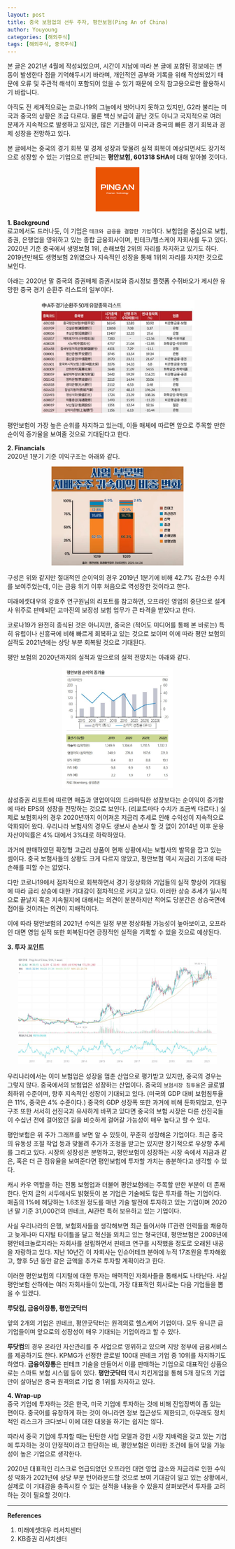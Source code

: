 ```yaml
---
layout: post
title: 중국 보험업의 선두 주자, 평안보험(Ping An of China)
author: Youyoung
categories: [해외주식]
tags: [해외주식, 중국주식]
---
```


본 글은 2021년 4월에 작성되었으며, 시간이 지남에 따라 본 글에 포함된 정보에는 변동이 발생한다 점을 기억해두시기 바라며, 개인적인 공부와 기록을 위해 작성되었기 때문에 오류 및 주관적 해석이 포함되어 있을 수 있기 때문에 오직 참고용으로만 활용하시기 바랍니다.  

아직도 전 세계적으로는 코로나19의 그늘에서 벗어나지 못하고 있지만, G2라 불리는 미국과 중국의 상황은 조금 다르다. 물론 백신 보급이 끝난 것도 아니고 국지적으로 여러 문제가 지속적으로 발생하고 있지만, 많은 기관들이 미국과 중국의 빠른 경기 회복과 경제 성장을 전망하고 있다.  

본 글에서는 중국의 경기 회복 및 경제 성장과 맞물려 실적 회복이 예상되면서도 장기적으로 성장할 수 있는 기업으로 판단되는 **평안보험, 601318 SHA**에 대해 알아볼 것이다.  

<center><img src="/public/img/stocks/2021-04-23-PingAn/02.PNG" width="20%"></center>  

**1. Background**  
로고에서도 드러나듯, 이 기업은 `테크와 금융을 결합한 기업`이다. 보험업을 중심으로 보험, 증권, 은행업을 영위하고 있는 종합 금융회사이며, 핀테크/헬스케어 자회사를 두고 있다. 2020년 기준 중국에서 생명보험 1위, 손해보험 2위의 자리를 차지하고 있기도 하다. 2019년만해도 생명보험 2위였으나 지속적인 성장을 통해 1위의 자리를 차지한 것으로 보인다.  

아래는 2020년 말 중국의 증권매체 증권시보와 증시정보 플랫폼 수쥐바오가 제시한 유망한 중국 경기 순환주 리스트의 일부이다.  

<center><img src="/public/img/stocks/2021-04-23-PingAn/04.JPG" width="70%"></center>  

평안보험이 가장 높은 순위를 차지하고 있는데, 이들 매체에 따르면 앞으로 주목할 만한 순이익 증가율을 보여줄 것으로 기대된다고 한다.  

**2. Financials**  
2020년 1분기 기준 이익구조는 아래와 같다.  

<center><img src="/public/img/stocks/2021-04-23-PingAn/03.JPG" width="60%"></center>  

구성은 위와 같지만 절대적인 순이익의 경우 2019년 1분기에 비해 42.7% 감소한 수치를 보여주었는데, 이는 금융 위기 이후 처음으로 역성장한 것이라고 한다.  

미래에셋대우의 강효주 연구원님의 리포트를 참고하면, 오프라인 영업의 중단으로 설계사 위주로 판매되던 고마진의 보장성 보험 업무가 큰 타격을 받았다고 한다.  

코로나19가 완전히 종식된 것은 아니지만, 중국은 (적어도 미디어를 통해 본 바로는) 특히 유럽이나 신흥국에 비해 빠르게 회복하고 있는 것으로 보이며 이에 따라 평안 보험의 실적도 2021년에는 상당 부분 회복될 것으로 기대된다.  

평안 보험의 2020년까지의 실적과 앞으로의 실적 전망치는 아래와 같다.  

<center><img src="/public/img/stocks/2021-04-23-PingAn/01.JPG" width="50%"></center>  

삼성증권 리포트에 따르면 매출과 영업이익의 드라마틱한 성장보다는 순이익이 증가함에 따라 EPS의 성장을 전망하는 것으로 보인다. (리포트마다 수치가 조금씩 다르다.) 실제로 보험회사의 경우 2020년까지 이어져온 저금리 추세로 인해 수익성이 지속적으로 악화되어 왔다. 우리나라 보험사의 경우도 생보사 손보사 할 것 없이 2014년 이후 운용자산이익률은 4% 대에서 3%대로 하락하였다.  

과거에 판매하였던 확정형 고금리 상품이 현재 상황에서는 보험사의 발목을 잡고 있는 셈이다. 중국 보험사들의 상황도 크게 다르지 않았고, 평안보험 역시 저금리 기조에 따라 손해를 피할 수는 없었다.  

다만 코로나19에서 점차적으로 회복하면서 경기 정상화와 기업들의 실적 향상이 기대됨에 따라 금리 상승에 대한 기대감이 점차적으로 커지고 있다. 이러한 상승 추세가 일시적으로 끝날지 혹은 지속될지에 대해서는 의견이 분분하지만 적어도 당분간은 상승국면에 접어들 것이라는 의견이 지배적이다.  

이에 따라 평안보험의 2021년 수익은 일정 부분 정상화될 가능성이 높아보이고, 오프라인 대면 영업 실적 또한 회복된다면 긍정적인 실적을 기록할 수 있을 것으로 예상된다.  

**3. 투자 포인트**  
<center><img src="/public/img/stocks/2021-04-23-PingAn/05.JPG" width="90%"></center>  

우리나라에서는 이미 보험업은 성장을 멈춘 산업으로 평가받고 있지만, 중국의 경우는 그렇지 않다. 중국에서의 보험업은 성장하는 산업이다. 중국의 `보험시장 침투율`은 글로벌 최하위 수준이며, 향후 지속적인 성장이 기대되고 있다. (미국의 GDP 대비 보험침투율은 11%, 중국은 4% 수준이다.) 중국의 GDP 성장폭 또한 과거에 비해 둔화되었고, 인구 구조 또한 서서히 선진국과 유사하게 바뀌고 있다면 중국의 보험 시장은 다른 선진국들이 수십년 전에 걸어왔던 길을 비슷하게 걸어갈 가능성이 매우 높다고 할 수 있다.  

평안보험은 위 주가 그래프를 보면 알 수 있듯이, 꾸준히 성장해온 기업이다. 최근 중국의 유동성 조절 작업 등과 맞물려 주가가 조정을 받고는 있지만 장기적으로 우상향 추세를 그리고 있다. 시장의 성장성은 분명하고, 평안보험이 성장하는 시장 속에서 지금과 같은, 혹은 더 큰 점유율을 보여준다면 평안보험에 투자할 가치는 충분하다고 생각할 수 있다.  

캐시 카우 역할을 하는 전통 보험업과 더불어 평안보험에는 주목할 만한 부분이 더 존재한다. 먼저 글의 서두에서도 밝혔듯이 본 기업은 기술에도 많은 투자를 하는 기업이다. 매출의 1%에 해당하는 1.6조원 정도를 매년 기술 발전에 투자하고 있는 기업이며 2020년 말 기준 31,000건의 핀테크, AI관련 특허 보유하고 있는 기업이다.  

사실 우리나라의 은행, 보험회사들을 생각해보면 최근 들어서야 IT관련 인력들을 채용하고 늦게나마 디지털 타이틀을 달고 혁신을 외치고 있는 형국인데, 평안보험은 2008년에 평안테크놀로지라는 자회사를 설립하면서 핀테크 연구를 시작했을 정도로 오래된 내공을 자랑하고 있다. 지난 10년간 이 자회사는 인슈어테크 분야에 누적 17조원을 투자해왔고, 향후 5년 동안 같은 금액을 추가로 투자할 계획이라고 한다.  

이러한 평안보험의 디지털에 대한 투자는 매력적인 자회사들을 통해서도 나타난다. 사실 평안보험 산하에는 여러 자회사들이 있는데, 가장 대표적인 회사로는 다음 기업들을 뽑을 수 있겠다.  

**루닷컴, 금융이장통, 평안굿닥터**  

앞의 2개의 기업은 핀테크, 평안굿닥터는 원격의료 헬스케어 기업이다. 모두 유니콘 급 기업들이며 앞으로의 성장성이 매우 기대되는 기업이라고 할 수 있다.  

**루닷컴**의 경우 온라인 자산관리를 주 사업으로 영위하고 있으며 지방 정부에 금융서비스를 제공하기도 한다. KPMG가 선정한 글로벌 100대 핀테크 기업 중 10위를 차지하기도 하였다. **금융이장통**은 핀테크 기술을 만들어서 이를 판매하는 기업으로 대표적인 상품으로는 스마트 보험 시스템 등이 있다. **평안굿닥터** 역시 치킨게임을 통해 5개 정도의 기업만이 살아남은 중국 원격의료 기업 중 1위를 차지하고 있다.  


**4. Wrap-up**  
중국 기업에 투자하는 것은 한국, 미국 기업에 투자하는 것에 비해 진입장벽이 좀 있는 편이다. 중국어를 유창하게 하는 것이 아니라면 정보 접근성도 제한되고, 아무래도 정치적인 리스크가 크다보니 이에 대한 대응을 하기는 쉽지는 않다.  

따라서 중국 기업에 투자할 때는 탄탄한 사업 모델과 강한 시장 지배력을 갖고 있는 기업에 투자하는 것이 안정적이라고 판단하는 바, 평안보험은 이러한 조건에 들어 맞을 가능성이 높은 기업으로 생각한다.  

2020년 대표적인 리스크로 언급되었던 오프라인 대면 영업 감소와 저금리로 인한 수익성 악화가 2021년에 상당 부분 턴어라운드할 것으로 보여 기대감이 일고 있는 상황에서, 실제로 이 기대감을 충족시킬 수 있는 실적을 내놓을 수 있을지 살펴보면서 투자를 고려하는 것이 필요할 것이다.  

----
**References**
1) 미래에셋대우 리서치센터  
2) KB증권 리서치센터  
